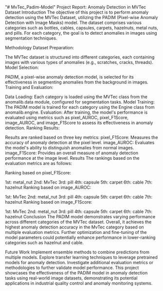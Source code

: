 "# MvTec_Padim-Model" 
Project Report: Anomaly Detection in MVTec Dataset
Introduction
The objective of this project is to perform anomaly detection using the MVTec Dataset, utilizing the PADIM (Pixel-wise Anomaly Detection with Image Masks) model. The dataset comprises various categories such as bottles, cables, capsules, carpets, hazelnuts, metal nuts, and pills. For each category, the goal is to detect anomalies in images using segmentation techniques.

Methodology
Dataset Preparation:

The MVTec dataset is structured into different categories, each containing images with various types of anomalies (e.g., scratches, cracks, threads).
Model Selection:

PADIM, a pixel-wise anomaly detection model, is selected for its effectiveness in segmenting anomalies from the background in images.
Training and Evaluation:

Data Loading: Each category is loaded using the MVTec class from the anomalib.data module, configured for segmentation tasks.
Model Training: The PADIM model is trained for each category using the Engine class from anomalib.engine.
Evaluation: After training, the model's performance is evaluated using metrics such as pixel_AUROC, pixel_F1Score, image_AUROC, and image_F1Score to assess its effectiveness in anomaly detection.
Ranking Results:

Results are ranked based on three key metrics:
pixel_F1Score: Measures the accuracy of anomaly detection at the pixel level.
image_AUROC: Evaluates the model's ability to distinguish anomalies from normal images.
image_F1Score: Provides an overall measure of anomaly detection performance at the image level.
Results
The rankings based on the evaluation metrics are as follows:

Ranking based on pixel_F1Score:

1st: metal_nut
2nd: MvTec
3rd: pill
4th: capsule
5th: carpet
6th: cable
7th: hazelnut
Ranking based on image_AUROC:

1st: MvTec
2nd: metal_nut
3rd: pill
4th: capsule
5th: carpet
6th: cable
7th: hazelnut
Ranking based on image_F1Score:

1st: MvTec
2nd: metal_nut
3rd: pill
4th: capsule
5th: carpet
6th: cable
7th: hazelnut
Conclusion
The PADIM model demonstrates varying performance across different categories of the MVTec dataset. Overall, it achieves the highest anomaly detection accuracy in the MvTec category based on multiple evaluation metrics. Further optimization and fine-tuning of the model parameters could potentially enhance performance in lower-ranking categories such as hazelnut and cable.

Future Work
Implement ensemble methods to combine predictions from multiple models.
Explore transfer learning techniques to leverage pretrained models for anomaly detection.
Investigate additional evaluation metrics or methodologies to further validate model performance.
This project showcases the effectiveness of the PADIM model in anomaly detection tasks using real-world image datasets, demonstrating its potential applications in industrial quality control and anomaly monitoring systems.
